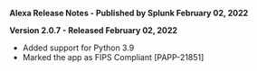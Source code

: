 **Alexa Release Notes - Published by Splunk February 02, 2022**


**Version 2.0.7 - Released February 02, 2022**

* Added support for Python 3.9
* Marked the app as FIPS Compliant [PAPP-21851]
